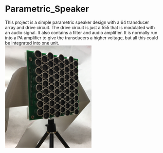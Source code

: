 # Parametric_Speaker
This project is a simple parametric speaker design with a 64 transducer array and drive circuit.  The drive circuit is just a 555 that is modulated with an audio signal.  It also contains a filter and audio amplifier.  It is normally run into a PA amplifier to give the transducers a higher voltage, but all this could be integrated into one unit.  
![Transducer Array](/images.md/array.png)
